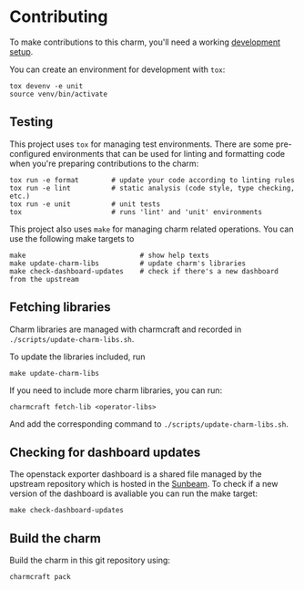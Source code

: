 # Contributing

To make contributions to this charm, you'll need a working [development setup](https://juju.is/docs/sdk/dev-setup).

You can create an environment for development with `tox`:

```shell
tox devenv -e unit
source venv/bin/activate
```

## Testing

This project uses `tox` for managing test environments. There are some pre-configured environments
that can be used for linting and formatting code when you're preparing contributions to the charm:

```shell
tox run -e format        # update your code according to linting rules
tox run -e lint          # static analysis (code style, type checking, etc.)
tox run -e unit          # unit tests
tox                      # runs 'lint' and 'unit' environments
```

This project also uses `make` for managing charm related operations. You can use the following make
targets to

```shell
make                            # show help texts
make update-charm-libs          # update charm's libraries
make check-dashboard-updates    # check if there's a new dashboard from the upstream
```

## Fetching libraries

Charm libraries are managed with charmcraft and recorded in `./scripts/update-charm-libs.sh`.

To update the libraries included, run

```shell
make update-charm-libs
```

If you need to include more charm libraries, you can run:

```shell
charmcraft fetch-lib <operator-libs>
```

And add the corresponding command to `./scripts/update-charm-libs.sh`.

## Checking for dashboard updates

The openstack exporter dashboard is a shared file managed by the upstream repository which is
hosted in the [Sunbeam](https://opendev.org/openstack/sunbeam-charms). To check if a new version of
the dashboard is avaliable you can run the make target:

```shell
make check-dashboard-updates
```

## Build the charm

Build the charm in this git repository using:

```shell
charmcraft pack
```
